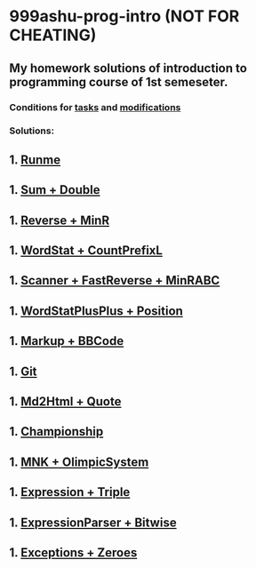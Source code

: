 # 999ashu-prog-intro **(NOT FOR CHEATING)**
## My homework solutions of introduction to programming course of 1st semeseter.
### Conditions for [tasks](https://github.com/999ashu/999ashu-prog-intro/blob/master/conditions/prog-intro-2023-conditions.pdf/) and [modifications](https://github.com/999ashu/999ashu-prog-intro/blob/master/conditions/prog-intro-2023-tests/README.md/)
### Solutions:
## 1. [Runme](https://github.com/999ashu/999ashu-prog-intro/tree/master/HW1-runme/)
## 1. [Sum + Double](https://github.com/999ashu/999ashu-prog-intro/tree/master/HW2-sum/)
## 1. [Reverse + MinR](https://github.com/999ashu/999ashu-prog-intro/tree/master/HW3-reverse/)
## 1. [WordStat + CountPrefixL](https://github.com/999ashu/999ashu-prog-intro/tree/master/HW4-wordstat/)
## 1. [Scanner + FastReverse + MinRABC](https://github.com/999ashu/999ashu-prog-intro/tree/master/HW5-scanner/)
## 1. [WordStatPlusPlus + Position](https://github.com/999ashu/999ashu-prog-intro/tree/master/HW6-wspp/)
## 1. [Markup + BBCode](https://github.com/999ashu/999ashu-prog-intro/tree/master/HW7-markup/)
## 1. [Git](https://github.com/999ashu/999ashu-prog-intro/blob/master/conditions/prog-intro-2023-conditions.pdf/)
## 1. [Md2Html + Quote](https://github.com/999ashu/999ashu-prog-intro/tree/master/HW9-md2html/)
## 1. [Championship](https://github.com/999ashu/999ashu-prog-intro/tree/master/HW10-championship/)
## 1. [MNK + OlimpicSystem](https://github.com/999ashu/999ashu-prog-intro/tree/master/HW11-mnk/)
## 1. [Expression + Triple](https://github.com/999ashu/999ashu-prog-intro/tree/master/HW12-14-exceptions/expression/)
## 1. [ExpressionParser + Bitwise](https://github.com/999ashu/999ashu-prog-intro/tree/master/HW12-14-exceptions/expression/parser/)
## 1. [Exceptions + Zeroes](https://github.com/999ashu/999ashu-prog-intro/tree/master/HW12-14-exceptions/expression/exceptions)

